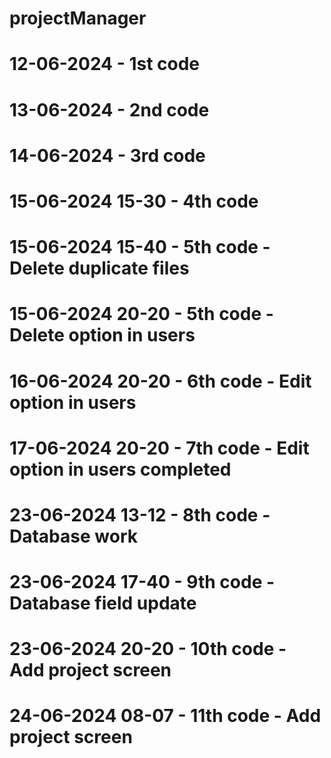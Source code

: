 # projectManager
# 12-06-2024 - 1st code
# 13-06-2024 - 2nd code
# 14-06-2024 - 3rd code
# 15-06-2024 15-30 - 4th code
# 15-06-2024 15-40 - 5th code - Delete duplicate files
# 15-06-2024 20-20 - 5th code - Delete option in users
# 16-06-2024 20-20 - 6th code - Edit option in users
# 17-06-2024 20-20 - 7th code - Edit option in users completed
# 23-06-2024 13-12 - 8th code - Database work
# 23-06-2024 17-40 - 9th code - Database field update
# 23-06-2024 20-20 - 10th code - Add project screen
# 24-06-2024 08-07 - 11th code - Add project screen
